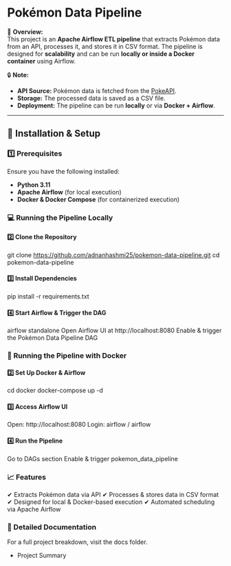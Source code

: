 # Pokémon Data Pipeline  

🚀 **Overview:**  
This project is an **Apache Airflow ETL pipeline** that extracts Pokémon data from an API, processes it, and stores it in CSV format. The pipeline is designed for **scalability** and can be run **locally or inside a Docker container** using Airflow.  

🔒 **Note:**  
- **API Source:** Pokémon data is fetched from the [PokeAPI](https://pokeapi.co/).  
- **Storage:** The processed data is saved as a CSV file.  
- **Deployment:** The pipeline can be run **locally** or via **Docker + Airflow**.  

---

## 📌 Installation & Setup  

### 1️⃣ Prerequisites  
Ensure you have the following installed:  
- **Python 3.11**  
- **Apache Airflow** (for local execution)  
- **Docker & Docker Compose** (for containerized execution)  

### **💻 Running the Pipeline Locally**  
#### **2️⃣ Clone the Repository**  
git clone https://github.com/adnanhashmi25/pokemon-data-pipeline.git
cd pokemon-data-pipeline

#### 3️⃣ Install Dependencies
pip install -r requirements.txt

#### 4️⃣ Start Airflow & Trigger the DAG
airflow standalone
Open Airflow UI at http://localhost:8080
Enable & trigger the Pokémon Data Pipeline DAG
### 🐳 Running the Pipeline with Docker
#### 2️⃣ Set Up Docker & Airflow
cd docker
docker-compose up -d

#### 3️⃣ Access Airflow UI
Open: http://localhost:8080
Login: airflow / airflow

#### 4️⃣ Run the Pipeline
Go to DAGs section
Enable & trigger pokemon_data_pipeline

### 📈 Features
✔ Extracts Pokémon data via API
✔ Processes & stores data in CSV format
✔ Designed for local & Docker-based execution
✔ Automated scheduling via Apache Airflow

### 📜 Detailed Documentation
For a full project breakdown, visit the docs folder.
 - Project Summary
